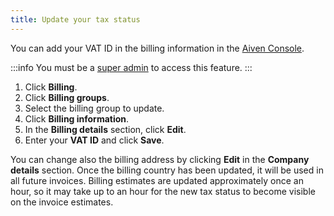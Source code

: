 ```yaml
---
title: Update your tax status
---
```


You can add your VAT ID in the billing information in the [Aiven Console](https://console.aiven.io).

:::info
You must be a [super admin](/docs/platform/howto/make-super-admin) to access this feature.
:::

1.  Click **Billing**.
2.  Click **Billing groups**.
3.  Select the billing group to update.
4.  Click **Billing information**.
5.  In the **Billing details** section, click **Edit**.
6.  Enter your **VAT ID** and click **Save**.

You can change also the billing address by clicking **Edit** in the
**Company details** section. Once the billing country has been updated,
it will be used in all future invoices. Billing estimates are updated
approximately once an hour, so it may take up to an hour for the new tax
status to become visible on the invoice estimates.
